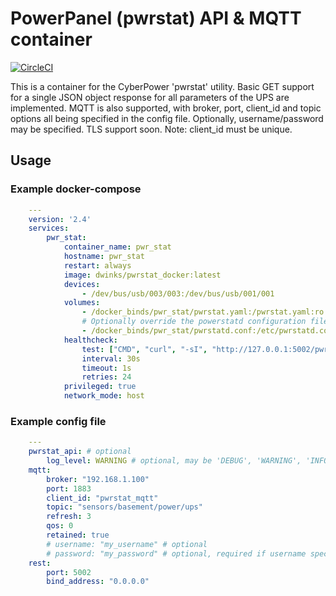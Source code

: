 # PowerPanel (pwrstat) API & MQTT container

[![CircleCI](https://circleci.com/gh/DanielWinks/pwrstat_docker.svg?style=svg)](https://circleci.com/gh/DanielWinks/pwrstat_docker)

This is a container for the CyberPower 'pwrstat' utility.
Basic GET support for a single JSON object response for
all parameters of the UPS are implemented.
MQTT is also supported, with broker, port, client_id and topic
options all being specified in the config file. 
Optionally, username/password may be specified. 
TLS support soon.
Note: client_id must be unique.

## Usage

### Example docker-compose

```yaml
    ---
    version: '2.4'
    services:
        pwr_stat:
            container_name: pwr_stat
            hostname: pwr_stat
            restart: always
            image: dwinks/pwrstat_docker:latest
            devices:
                - /dev/bus/usb/003/003:/dev/bus/usb/001/001
            volumes:
                - /docker_binds/pwr_stat/pwrstat.yaml:/pwrstat.yaml:ro
                # Optionally override the powerstatd configuration file
                - /docker_binds/pwr_stat/pwrstatd.conf:/etc/pwrstatd.conf:ro
            healthcheck:
                test: ["CMD", "curl", "-sI", "http://127.0.0.1:5002/pwrstat"]
                interval: 30s
                timeout: 1s
                retries: 24
            privileged: true
            network_mode: host

```

### Example config file

```yaml
    ---
    pwrstat_api: # optional
        log_level: WARNING # optional, may be 'DEBUG', 'WARNING', 'INFO', 'CRITICAL'
    mqtt:
        broker: "192.168.1.100"
        port: 1883
        client_id: "pwrstat_mqtt"
        topic: "sensors/basement/power/ups"
        refresh: 3
        qos: 0
        retained: true
        # username: "my_username" # optional
        # password: "my_password" # optional, required if username specified
    rest:
        port: 5002
        bind_address: "0.0.0.0"
```
